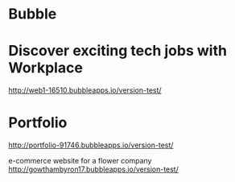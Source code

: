 # Bubble

# Discover exciting tech jobs with Workplace
http://web1-16510.bubbleapps.io/version-test/ 

# Portfolio
http://portfolio-91746.bubbleapps.io/version-test/ 

e-commerce website for a flower company
http://gowthambyron17.bubbleapps.io/version-test/ 
